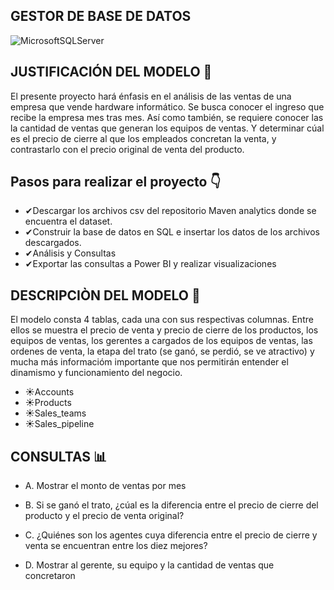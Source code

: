 ## GESTOR DE BASE DE DATOS
![MicrosoftSQLServer](https://img.shields.io/badge/Microsoft%20SQL%20Server-CC2927?style=for-the-badge&logo=microsoft%20sql%20server&logoColor=white)


## JUSTIFICACIÓN DEL MODELO 🦾
El presente proyecto hará énfasis en el análisis de las ventas de una empresa que vende hardware informático. Se busca conocer el ingreso que recibe la 
empresa mes tras mes. Así como también, se requiere conocer las la cantidad de ventas que generan los equipos de ventas. Y determinar cúal es el precio de cierre 
al que los empleados concretan la venta, y contrastarlo con el precio original de venta del producto.

## Pasos para realizar el proyecto 👇
*  ✔Descargar los archivos csv del repositorio Maven analytics donde se encuentra el dataset. 
*  ✔Construir la base de datos en SQL e insertar los datos de los archivos descargados.
*  ✔Análisis y Consultas
*  ✔Exportar las consultas a Power BI y realizar visualizaciones

## DESCRIPCIÒN DEL MODELO 📄
El modelo consta 4 tablas, cada una con sus respectivas columnas.
Entre ellos se muestra el precio de venta y precio de cierre de los productos, los equipos de ventas, los gerentes a cargados de los equipos de ventas,
las ordenes de venta, la etapa del trato (se ganó, se perdió, se ve atractivo) y mucha más informacióm importante que nos permitirán 
entender el dinamismo y funcionamiento del negocio.

 *  ☀Accounts 
 *  ☀Products 
 *  ☀Sales_teams
 *  ☀Sales_pipeline

    
## CONSULTAS 📊

*  A. Mostrar el monto de ventas por mes
  
*  B. Si se ganó el trato, ¿cúal es la diferencia entre el precio de cierre del producto y el precio de venta original?

*  C. ¿Quiénes son los agentes cuya diferencia entre el precio de cierre y venta se encuentran entre los diez mejores? 

*  D. Mostrar al gerente, su equipo y la cantidad de ventas que concretaron
